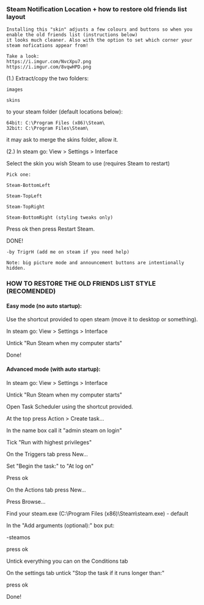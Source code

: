 ### Steam Notification Location + how to restore old friends list layout

	Installing this "skin" adjusts a few colours and buttons so when you enable the old friends list (instructions below) 
	it looks much cleaner. Also with the option to set which corner your steam nofications appear from!
	
	Take a look:
	https://i.imgur.com/NvcXpu7.png
	https://i.imgur.com/8vqwHPD.png

(1.) Extract/copy the two folders:

	images
	
	skins

to your steam folder (default locations below): 

	64bit: C:\Program Files (x86)\Steam\
	32bit: C:\Program Files\Steam\

it may ask to merge the skins folder, allow it.

(2.) In steam go: View > Settings > Interface

Select the skin you wish Steam to use (requires Steam to restart)

	Pick one:
	
	Steam-BottomLeft
	
	Steam-TopLeft
	
	Steam-TopRight
	
	Steam-BottomRight (styling tweaks only)

Press ok then press Restart Steam.

DONE!

	-by TrigrH (add me on steam if you need help)

	Note: big picture mode and announcement buttons are intentionally hidden.


### HOW TO RESTORE THE OLD FRIENDS LIST STYLE (RECOMENDED)


#### Easy mode (no auto startup):

Use the shortcut provided to open steam (move it to desktop or something).

In steam go: View > Settings > Interface

Untick "Run Steam when my computer starts"

Done!

#### Advanced mode (with auto startup):

In steam go: View > Settings > Interface

Untick "Run Steam when my computer starts"

Open Task Scheduler using the shortcut provided.

At the top press Action > Create task...

In the name box call it "admin steam on login"

Tick "Run with highest privileges"

On the Triggers tab press New...

Set "Begin the task:" to "At log on"

Press ok

On the Actions tab press New...

Press Browse...

Find your steam.exe (C:\Program Files (x86)\Steam\steam.exe) - default

In the "Add arguments (optional):" box put:

-steamos

press ok

Untick everything you can on the Conditions tab

On the settings tab untick "Stop the task if it runs longer than:"

press ok

Done!
